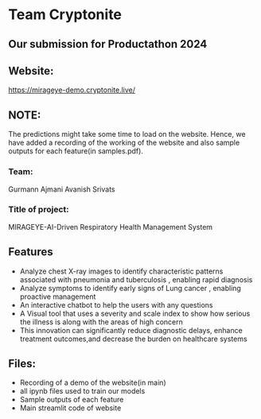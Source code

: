 # Team Cryptonite
## Our submission for Productathon 2024

## Website:
https://mirageye-demo.cryptonite.live/

## NOTE:
The predictions might take some time to load on the website. Hence, we have added a recording of the working of the website and also sample outputs for each feature(in samples.pdf).
### Team:
Gurmann Ajmani 
Avanish Srivats
### Title of project: 
MIRAGEYE-AI-Driven Respiratory Health Management System



## Features

- Analyze chest X-ray images to identify characteristic patterns associated with pneumonia and tuberculosis , enabling rapid diagnosis
- Analyze symptoms to identify early signs of Lung cancer , enabling proactive management
- An interactive chatbot to help the users with any questions
- A Visual tool that uses a severity and scale index to show how serious the illness is along with the areas of high concern
- This innovation can significantly reduce diagnostic delays, enhance treatment outcomes,and decrease the burden on healthcare systems

## Files:
- Recording of a demo of the website(in main)
- all ipynb files used to train our models
- Sample outputs of each feature
- Main streamlit code of website






